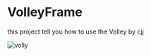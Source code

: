 VolleyFrame
===========

this project tell you how to use the Volley  by cjj


![volly](http://www.apkbus.com/data/attachment/forum/201409/10/101706elrmvlk2x083x70x.gif,"cjj")  
